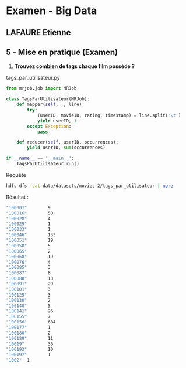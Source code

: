 # Examen - Big Data
## LAFAURE Etienne

## 5 - Mise en pratique (Examen)

1. **Trouvez combien de tags chaque film possède ?**

tags_par_utilisateur.py
```python
from mrjob.job import MRJob

class TagsParUtilisateur(MRJob):
    def mapper(self, _, line):
        try:
            (userID, movieID, rating, timestamp) = line.split('\t')
            yield userID, 1
        except Exception:
            pass

    def reducer(self, userID, occurrences):
        yield userID, sum(occurrences)

if __name__ == '__main__':
    TagsParUtilisateur.run()
```

Requête
```bash
hdfs dfs -cat data/datasets/movies-2/tags_par_utilisateur | more
```

Résultat :
```bash
"100001"        9
"100016"        50
"100028"        4
"100029"        1
"100033"        1
"100046"        133
"100051"        19
"100058"        5
"100065"        2
"100068"        19
"100076"        4
"100085"        3
"100087"        8
"100088"        13
"100091"        29
"100101"        3
"100125"        3
"100130"        2
"100140"        5
"100141"        26
"100155"        7
"100156"        684
"100177"        1
"100180"        2
"100189"        11
"10019"         36
"100193"        10
"100197"        1
"1002"  1
```
